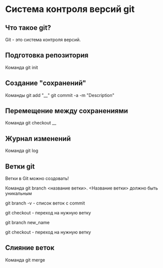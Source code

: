 # Система контроля версий git

## Что такое git?
Git - это система контроля версий.
## Подготовка репозитория
Команда git init
## Создание "сохранений"
Команды git add "__"
git commit -a -m "Description"
## Перемещение между сохранениями
Команда git checkout __
## Журнал изменений
Команда git log
## Ветки git
Ветки в Git можно создовать!

Команда git branch <название ветки>. <Название ветки> должно быть уникальным

git branch -v - список веток с commit

git checkout - переход на нужную ветку

git branch new_name

git checkout - переход на нужную ветку
## Слияние веток
Команда git merge
